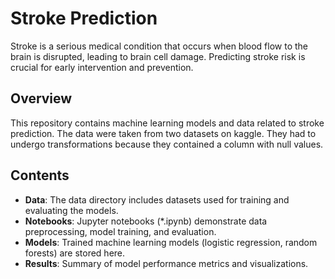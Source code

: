 # Stroke Prediction
Stroke is a serious medical condition that occurs when blood flow to the brain is disrupted, leading to brain cell damage. Predicting stroke risk is crucial for early intervention and prevention.

## Overview
This repository contains machine learning models and data related to stroke prediction. The data were taken from two datasets on kaggle. They had to undergo transformations because they contained a column with null values.

## Contents
- **Data**: The data directory includes datasets used for training and evaluating the models.
- **Notebooks**: Jupyter notebooks (*.ipynb) demonstrate data preprocessing, model training, and evaluation.
- **Models**: Trained machine learning models (logistic regression, random forests) are stored here.
- **Results**: Summary of model performance metrics and visualizations.
